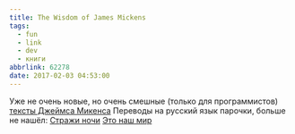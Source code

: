 ```yaml
---
title: The Wisdom of James Mickens
tags:
  - fun
  - link
  - dev
  - книги
abbrlink: 62278
date: 2017-02-03 04:53:00
---
```


Уже не очень новые, но очень смешные (только для программистов) [тексты Джеймса Микенса](http://mickens.seas.harvard.edu/wisdom-james-mickens) Переводы на русский язык парочки, больше не нашёл: [Стражи ночи](https://habrahabr.ru/post/203276/) [Это наш мир](https://habrahabr.ru/post/211903/)